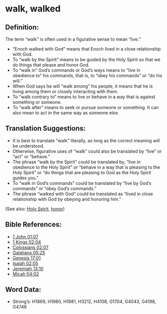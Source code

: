 # walk, walked

## Definition:

The term “walk” is often used in a figurative sense to mean “live.”

* “Enoch walked with God” means that Enoch lived in a close relationship with God.
* To “walk by the Spirit” means to be guided by the Holy Spirit so that we do things that please and honor God.
* To “walk in” God’s commands or God’s ways means to “live in obedience to” his commands, that is, to “obey his commands” or “do his will.”
* When God says he will “walk among” his people, it means that he is living among them or closely interacting with them.
* To “walk contrary to” means to live or behave in a way that is against something or someone.
* To “walk after” means to seek or pursue someone or something. It can also mean to act in the same way as someone else.

## Translation Suggestions:

* It is best to translate “walk” literally, as long as the correct meaning will be understood.
* Otherwise, figurative uses of “walk” could also be translated by “live” or “act” or “behave.”
* The phrase “walk by the Spirit” could be translated by, “live in obedience to the Holy Spirit” or “behave in a way that is pleasing to the Holy Spirit” or “do things that are pleasing to God as the Holy Spirit guides you.”
* To “walk in God’s commands” could be translated by “live by God’s commands” or “obey God’s commands.”
* The phrase “walked with God” could be translated as “lived in close relationship with God by obeying and honoring him.”

(See also: [Holy Spirit](../kt/holyspirit.md), [honor](../kt/honor.md))

## Bible References:

* [1 John 01:07](rc://en/tn/help/1jn/01/07)
* [1 Kings 02:04](rc://en/tn/help/1ki/02/04)
* [Colossians 02:07](rc://en/tn/help/col/02/07)
* [Galatians 05:25](rc://en/tn/help/gal/05/25)
* [Genesis 17:01](rc://en/tn/help/gen/17/01)
* [Isaiah 02:05](rc://en/tn/help/isa/02/05)
* [Jeremiah 13:10](rc://en/tn/help/jer/13/10)
* [Micah 04:02](rc://en/tn/help/mic/04/02)

## Word Data:

* Strong’s: H1869, H1980, H1981, H3212, H4108, G1704, G4043, G4198, G4748
